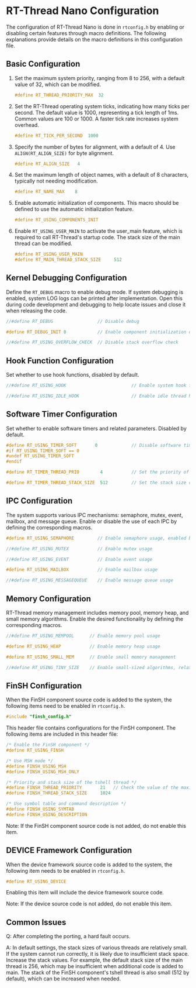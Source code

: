# RT-Thread Nano Configuration

The configuration of RT-Thread Nano is done in `rtconfig.h` by enabling or disabling certain features through macro definitions. The following explanations provide details on the macro definitions in this configuration file.

## Basic Configuration

1. Set the maximum system priority, ranging from 8 to 256, with a default value of 32, which can be modified.

    ```c
    #define RT_THREAD_PRIORITY_MAX  32
    ```

2. Set the RT-Thread operating system ticks, indicating how many ticks per second. The default value is 1000, representing a tick length of 1ms. Common values are 100 or 1000. A faster tick rate increases system overhead.

    ```c
    #define RT_TICK_PER_SECOND  1000
    ```

3. Specify the number of bytes for alignment, with a default of 4. Use `ALIGN(RT_ALIGN_SIZE)` for byte alignment.

    ```c
    #define RT_ALIGN_SIZE   4
    ```

4. Set the maximum length of object names, with a default of 8 characters, typically not needing modification.

    ```c
    #define RT_NAME_MAX    8
    ```

5. Enable automatic initialization of components. This macro should be defined to use the automatic initialization feature.

    ```c
    #define RT_USING_COMPONENTS_INIT
    ```

6. Enable `RT_USING_USER_MAIN` to activate the user_main feature, which is required to call RT-Thread's startup code. The stack size of the main thread can be modified.

    ```c
    #define RT_USING_USER_MAIN
    #define RT_MAIN_THREAD_STACK_SIZE     512
    ```

## Kernel Debugging Configuration

Define the `RT_DEBUG` macro to enable debug mode. If system debugging is enabled, system LOG logs can be printed after implementation. Open this during code development and debugging to help locate issues and close it when releasing the code.

```c
//#define RT_DEBUG                 // Disable debug

#define RT_DEBUG_INIT 0            // Enable component initialization debugging configuration. Set to 1 to print the names of automatically initialized functions.

//#define RT_USING_OVERFLOW_CHECK  // Disable stack overflow check
```

## Hook Function Configuration

Set whether to use hook functions, disabled by default.

```c
//#define RT_USING_HOOK                         // Enable system hook function

//#define RT_USING_IDLE_HOOK                    // Enable idle thread hook function
```

## Software Timer Configuration

Set whether to enable software timers and related parameters. Disabled by default.

```c
#define RT_USING_TIMER_SOFT       0             // Disable software timer feature, set to 1 to enable
#if RT_USING_TIMER_SOFT == 0
#undef RT_USING_TIMER_SOFT
#endif

#define RT_TIMER_THREAD_PRIO        4           // Set the priority of the software timer thread, default is 4

#define RT_TIMER_THREAD_STACK_SIZE  512         // Set the stack size of the software timer thread, default is 512 bytes
```

## IPC Configuration

The system supports various IPC mechanisms: semaphore, mutex, event, mailbox, and message queue. Enable or disable the use of each IPC by defining the corresponding macros.

```c
#define RT_USING_SEMAPHORE         // Enable semaphore usage, enabled by default

//#define RT_USING_MUTEX           // Enable mutex usage

//#define RT_USING_EVENT           // Enable event usage

#define RT_USING_MAILBOX           // Enable mailbox usage

//#define RT_USING_MESSAGEQUEUE    // Enable message queue usage
```

## Memory Configuration

RT-Thread memory management includes memory pool, memory heap, and small memory algorithms. Enable the desired functionality by defining the corresponding macros.

```c
//#define RT_USING_MEMPOOL      // Enable memory pool usage

#define RT_USING_HEAP           // Enable memory heap usage

#define RT_USING_SMALL_MEM      // Enable small memory management

//#define RT_USING_TINY_SIZE    // Enable small-sized algorithms, related to the volume generated by rt_memset, rt_memcpy
```

## FinSH Configuration

When the FinSH component source code is added to the system, the following items need to be enabled in `rtconfig.h`.

```c
#include "finsh_config.h"
```

This header file contains configurations for the FinSH component. The following items are included in this header file:

```c
/* Enable the FinSH component */
#define RT_USING_FINSH

/* Use MSH mode */
#define FINSH_USING_MSH
#define FINSH_USING_MSH_ONLY

/* Priority and stack size of the tshell thread */
#define FINSH_THREAD_PRIORITY       21   // Check the value of the maximum system priority, which must be within the supported priority range of the system
#define FINSH_THREAD_STACK_SIZE     1024

/* Use symbol table and command description */
#define FINSH_USING_SYMTAB
#define FINSH_USING_DESCRIPTION
```

Note: If the FinSH component source code is not added, do not enable this item.

## DEVICE Framework Configuration

When the device framework source code is added to the system, the following item needs to be enabled in `rtconfig.h`.

```c
#define RT_USING_DEVICE
```

Enabling this item will include the device framework source code.

Note: If the device source code is not added, do not enable this item.

## Common Issues

Q: After completing the porting, a hard fault occurs.

A: In default settings, the stack sizes of various threads are relatively small. If the system cannot run correctly, it is likely due to insufficient stack space. Increase the stack values. For example, the default stack size of the main thread is 256, which may be insufficient when additional code is added to main. The stack of the FinSH component's tshell thread is also small (512 by default), which can be increased when needed.